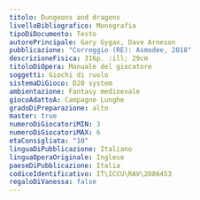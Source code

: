 ```yaml
---
titolo: Dungeons and dragons
livelloBibliografico: Monografia
tipoDiDocumento: Testo
autorePrincipale: Gary Gygax, Dave Arneson
pubblicazione: "Correggio (RE): Asmodee, 2018"
descrizioneFisica: 316p. :ill; 29cm
titoloDiOpera: Manuale del giocatore
soggetti: Giochi di ruolo
sistemaDiGioco: D20 system
ambientazione: Fantasy medioevale
giocoAdattoA: Campagne Lunghe
gradoDiPreparazione: alto
master: true
numeroDiGiocatoriMIN: 3
numeroDiGiocatoriMAX: 6
etaConsigliata: "10"
linguaDiPubblicazione: Italiano
linguaOperaOriginale: Inglese
paeseDiPubblicazione: Italia
codiceIdentificativo: IT\ICCU\RAV\2086453
regaloDiVanessa: false
---
```

